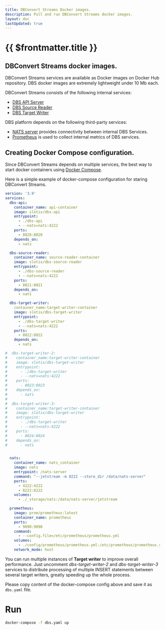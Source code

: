 ```yaml
---
title: DBConvert Streams Docker images.
description: Pull and run DBConvert Streams docker images.
layout: doc
lastUpdated: true
---
```


# {{ $frontmatter.title }}

## DBConvert Streams docker images.

DBConvert Streams services are available as Docker images on Docker Hub repository. DBS docker images are extremely lightweight under 10 Mb each.

DBConvert Streams consists of the following internal services:

- [DBS API Server](https://hub.docker.com/repository/docker/slotix/dbs-api)
- [DBS Source Reader](https://hub.docker.com/r/slotix/dbs-source-reader)
- [DBS Target Writer](https://hub.docker.com/r/slotix/dbs-target-writer)

DBS platform depends on the following third-party services:

- [NATS server](https://hub.docker.com/_/nats/) provides connectivity between internal DBS Services.
- [Prometheus](https://hub.docker.com/r/prom/prometheus) is used to collect internal metrics of DBS services.

## Creating Docker Compose configuration.

Since DBConvert Streams depends on multiple services, the best way to start docker containers using [Docker Compose](https://docs.docker.com/compose/).

Here is a simple example of docker-compose configuration for staring DBConvert Streams.

```yaml
version: '3.9'
services:
  dbs-api:
    container_name: api-container
    image: slotix/dbs-api
    entrypoint:
      - ./dbs-api
      - --nats=nats:4222
    ports:
      - 8020:8020
    depends_on:
      - nats

  dbs-source-reader:
    container_name: source-reader-container
    image: slotix/dbs-source-reader
    entrypoint:
      - ./dbs-source-reader
      - --nats=nats:4222
    ports:
      - 8021:8021
    depends_on:
      - nats

  dbs-target-writer:
    container_name:target-writer-container
    image: slotix/dbs-target-writer
    entrypoint:
      - ./dbs-target-writer
      - --nats=nats:4222
    ports:
      - 8022:8022
    depends_on:
      - nats

#  dbs-target-writer-2:
#    container_name:target-writer-container
#    image: slotix/dbs-target-writer
#    entrypoint:
#      - ./dbs-target-writer
#      - --nats=nats:4222
#    ports:
#      - 8023:8023
#    depends_on:
#      - nats
#
#  dbs-target-writer-3:
#    container_name:target-writer-container
#    image: slotix/dbs-target-writer
#    entrypoint:
#      - ./dbs-target-writer
#      - --nats=nats:4222
#    ports:
#      - 8024:8024
#    depends_on:
#      - nats


  nats:
    container_name: nats_container
    image: nats
    entrypoint: /nats-server
    command: "--jetstream -m 8222 --store_dir /data/nats-server"
    ports:
      - 4222:4222
      - 8222:8222
    volumes:
      - ./_storage/nats:/data/nats-server/jetstream

  prometheus:
    image: prom/prometheus:latest
    container_name: prometheus
    ports:
      - 9090:9090
    command:
      - --config.file=/etc/prometheus/prometheus.yml
    volumes:
      - ./config/prometheus/prometheus.yml:/etc/prometheus/prometheus.yml:ro
    network_mode: host
```

You can run multiple instances of **Target writer** to improve overall performance. Just uncomment _dbs-target-writer-2_ and _dbs-target-writer-3_ services to distribute processing of multiple INSERT statements between several target writers, greatly speeding up the whole process.

Please copy content of the docker-compose config above and save it as `dbs.yaml` file.

# Run

```bash
docker-compose -f dbs.yaml up
```
